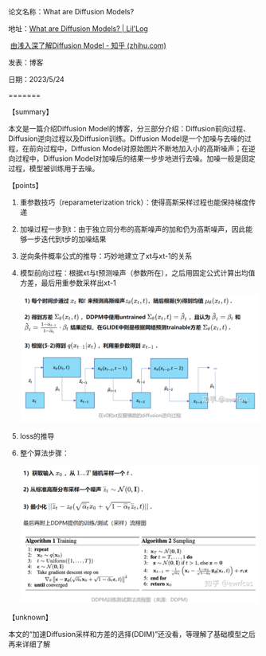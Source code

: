 论文名称：What are Diffusion Models?

地址：[What are Diffusion Models? | Lil'Log](https://lilianweng.github.io/posts/2021-07-11-diffusion-models/)

​		   [由浅入深了解Diffusion Model - 知乎 (zhihu.com)](https://zhuanlan.zhihu.com/p/525106459)

发表：博客

日期：2023/5/24

=======

【summary】

本文是一篇介绍Diffusion Model的博客，分三部分介绍：Diffusion前向过程、Diffusion逆向过程以及Diffusion训练。Diffusion Model是一个加噪与去噪的过程，在前向过程中，Diffusion Model对原始图片不断地加入小的高斯噪声；在逆向过程中，Diffusion Model对加噪后的结果一步步地进行去噪。加噪一般是固定过程，模型被训练用于去噪。

【points】

1. 重参数技巧（reparameterization trick）：使得高斯采样过程也能保持梯度传递

2. 加噪过程一步到t：由于独立同分布的高斯噪声的加和仍为高斯噪声，因此能够一步迭代到t步的加噪结果

3. 逆向条件概率公式的推导：巧妙地建立了xt与xt-1的关系

4. 模型前向过程：根据xt与t预测噪声（参数所在），之后用固定公式计算出均值方差，最后用重参数采样出xt-1

   ![Diffusion Model前向过程](../img/WADM1.png)

5. loss的推导

6. 整个算法步骤：

   ![Diffusion Model算法流程伪代码](../img/WADM2.png)

【unknown】

本文的“加速Diffusion采样和方差的选择(DDIM)”还没看，等理解了基础模型之后再来详细了解
